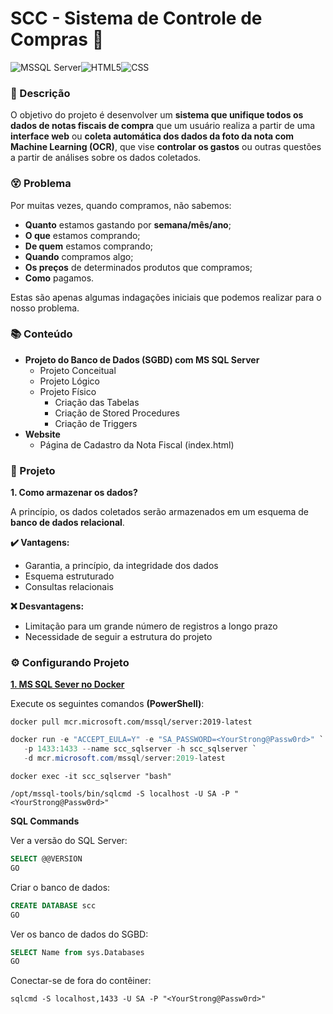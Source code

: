 # SCC - Sistema de Controle de Compras 💸

![MSSQL Server](https://img.shields.io/badge/Microsoft%20SQL%20Server-CC2927?style=for-the-badge&logo=microsoft%20sql%20server&logoColor=white)![HTML5](https://img.shields.io/badge/HTML5-E34F26?style=for-the-badge&logo=html5&logoColor=white)![CSS](https://img.shields.io/badge/CSS3-1572B6?style=for-the-badge&logo=css3&logoColor=white)

### 📃 Descrição

O objetivo do projeto é desenvolver um **sistema que unifique todos os dados de notas fiscais de compra** que um usuário realiza a partir de uma **interface web** ou **coleta automática dos dados da foto da nota com Machine Learning (OCR)**, que vise **controlar os gastos** ou outras questões a partir de análises sobre os dados coletados.

### 😵 Problema

Por muitas vezes, quando compramos, não sabemos:

* **Quanto** estamos gastando por **semana/mês/ano**;
* **O que** estamos comprando;
* **De quem** estamos comprando;
* **Quando** compramos algo;
* **Os preços** de determinados produtos que compramos;
* **Como** pagamos.

Estas são apenas algumas indagações iniciais que podemos realizar para o nosso problema.

### 📚 Conteúdo

- **Projeto do Banco de Dados (SGBD) com MS SQL Server**
  - Projeto Conceitual
  - Projeto Lógico
  - Projeto Físico
    - Criação das Tabelas
    - Criação de Stored Procedures
    - Criação de Triggers
- **Website**
  - Página de Cadastro da Nota Fiscal (index.html)


### 🔨 Projeto

**1. Como armazenar os dados?**

A princípio, os dados coletados serão armazenados em um esquema de **banco de dados relacional**.

**✔️ Vantagens:**

* Garantia, a princípio, da integridade dos dados
* Esquema estruturado
* Consultas relacionais

**❌ Desvantagens:**

* Limitação para um grande número de registros a longo prazo
* Necessidade de seguir a estrutura do projeto

### ⚙ Configurando Projeto

**[1. MS SQL Sever no Docker](https://docs.microsoft.com/pt-br/sql/linux/quickstart-install-connect-docker?view=sql-server-ver15&pivots=cs1-bash)**

Execute os seguintes comandos **(PowerShell)**:

```shell
docker pull mcr.microsoft.com/mssql/server:2019-latest
```

```PowerShell
docker run -e "ACCEPT_EULA=Y" -e "SA_PASSWORD=<YourStrong@Passw0rd>" `
   -p 1433:1433 --name scc_sqlserver -h scc_sqlserver `
   -d mcr.microsoft.com/mssql/server:2019-latest
```

```shell
docker exec -it scc_sqlserver "bash"
```

```shell
/opt/mssql-tools/bin/sqlcmd -S localhost -U SA -P "<YourStrong@Passw0rd>"
```

**SQL Commands**

Ver a versão do SQL Server:

```sql
SELECT @@VERSION
GO
```

Criar o banco de dados:

```sql
CREATE DATABASE scc
GO
```

Ver os banco de dados do SGBD:

```sql
SELECT Name from sys.Databases
GO
```

Conectar-se de fora do contêiner:

```shell
sqlcmd -S localhost,1433 -U SA -P "<YourStrong@Passw0rd>"
```

